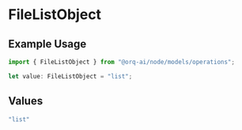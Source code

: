# FileListObject

## Example Usage

```typescript
import { FileListObject } from "@orq-ai/node/models/operations";

let value: FileListObject = "list";
```

## Values

```typescript
"list"
```